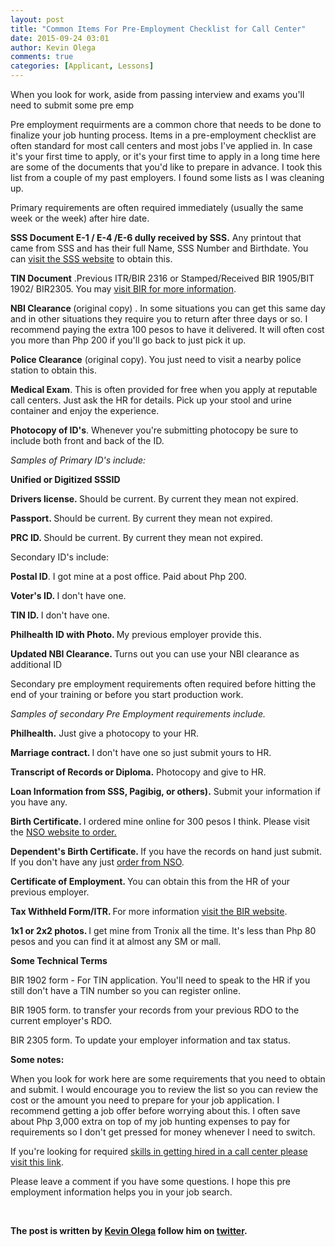 ```yaml
---
layout: post
title: "Common Items For Pre-Employment Checklist for Call Center"
date: 2015-09-24 03:01
author: Kevin Olega
comments: true
categories: [Applicant, Lessons]
---
```

When you look for work, aside from passing interview and exams you'll need to submit some pre emp

Pre employment requirments are a common chore that needs to be done to finalize your job hunting process. Items in a pre-employment checklist are often standard for most call centers and most jobs I've applied in. In case it's your first time to apply, or it's your first time to apply in a long time here are some of the documents that you'd like to prepare in advance. I took this list from a couple of my past employers. I found some lists as I was cleaning up.

Primary requirements are often required immediately (usually the same week or the week) after hire date.

<strong>SSS Document E-1 / E-4 /E-6 dully received by SSS.</strong> Any printout that came from SSS and has their full Name, SSS Number and Birthdate. You can <a href="http://sss.gov.ph">visit the SSS website</a> to obtain this.

<strong>TIN Document</strong> .Previous ITR/BIR 2316 or Stamped/Received BIR 1905/BIT 1902/ BIR2305. You may <a href="http://bir.gov.ph">visit BIR for more information</a>.

<strong>NBI Clearance </strong>(original copy) . In some situations you can get this same day and in other situations they require you to return after three days or so. I recommend paying the extra 100 pesos to have it delivered. It will often cost you more than Php 200 if you'll go back to just pick it up.

<strong>Police Clearance</strong> (original copy). You just need to visit a nearby police station to obtain this.

<strong>Medical Exam</strong>. This is often provided for free when you apply at reputable call centers. Just ask the HR for details. Pick up your stool and urine container and enjoy the experience.

<strong>Photocopy of ID's</strong>. Whenever you're submitting photocopy be sure to include both front and back of the ID.

<em>Samples of Primary ID's include:</em>

<strong>Unified or Digitized SSSID</strong>

<strong>Drivers license. </strong>Should be current. By current they mean not expired.

<strong>Passport. </strong>Should be current. By current they mean not expired.<strong> </strong>

<strong>PRC ID. </strong>Should be current. By current they mean not expired.

Secondary ID's include:

<strong>Postal ID</strong>. I got mine at a post office. Paid about Php 200.

<strong>Voter's ID. </strong>I don't have one.

<strong>TIN ID. </strong>I don't have one.

<strong>Philhealth ID with Photo. </strong>My previous employer provide this.

<strong>Updated NBI Clearance. </strong>Turns out you can use your NBI clearance as additional ID

Secondary pre employment requirements often required before hitting the end of your training or before you start production work.

<em>Samples of secondary Pre Employment requirements include.</em>

<strong>Philhealth.</strong> Just give a photocopy to your HR.

<strong>Marriage contract. </strong>I don't have one so just submit yours to HR.<strong> </strong>

<strong>Transcript of Records or Diploma.</strong> Photocopy and give to HR.

<strong>Loan Information from SSS, Pagibig, or others).</strong> Submit your information if you have any.

<strong>Birth Certificate. </strong>I ordered mine online for 300 pesos I think. Please visit the <a href="https://nsohelpline.com/">NSO website to order.</a>

<strong>Dependent's Birth Certificate. </strong>If you have the records on hand just submit. If you don't have any just <a title="NSO" href="https://nsohelpline.com/">order from NSO</a>.

<strong>Certificate of Employment. </strong>You can obtain this from the HR of your previous employer.

<strong>Tax Withheld Form/ITR. </strong>For more information <a href="http://www.bir.gov.ph/">visit the BIR website</a>.

<strong>1x1 or 2x2 photos. </strong>I get mine from Tronix all the time. It's less than Php 80 pesos and you can find it at almost any SM or mall.

<strong>Some Technical Terms</strong>

BIR 1902 form - For TIN application. You'll need to speak to the HR if you still don't have a TIN number so you can register online.

BIR 1905 form. to transfer your records from your previous RDO to the current employer's RDO.

BIR 2305 form. To update your employer information and tax status.

<strong>Some notes:</strong>

When you look for work here are some requirements that you need to obtain and submit. I would encourage you to review the list so you can review the cost or the amount you need to prepare for your job application. I recommend getting a job offer before worrying about this. I often save about Php 3,000 extra on top of my job hunting expenses to pay for requirements so I don't get pressed for money whenever I need to switch.

If you're looking for required <a href="http://callcentertrainingtips.com/call-center-job-application-requirements/">skills in getting hired in a call center please visit this link</a>.

Please leave a comment if you have some questions. I hope this pre employment information helps you in your job search.

&nbsp;

<strong>The post is written by <a href="http://kevinolega.com">Kevin Olega</a> follow him on <a href="http://twitter.com/kevinolega">twitter</a>.</strong>
